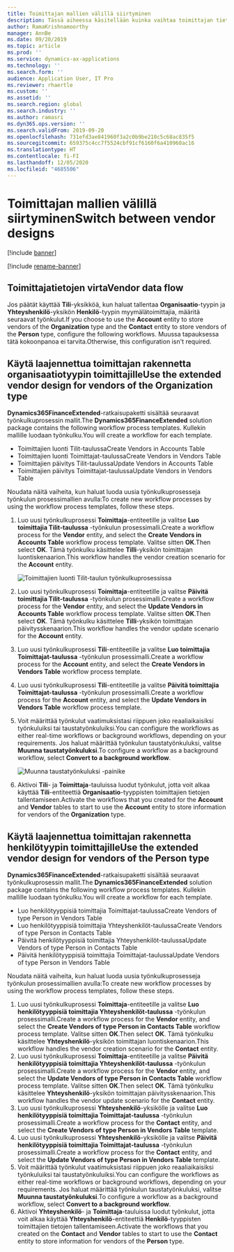 ```yaml
---
title: Toimittajan mallien välillä siirtyminen
description: Tässä aiheessa käsitellään kuinka vaihtaa toimittajan tietojen integrointia Finance and Operations -sovellusten ja Dataversen välillä.
author: RamaKrishnamoorthy
manager: AnnBe
ms.date: 09/20/2019
ms.topic: article
ms.prod: ''
ms.service: dynamics-ax-applications
ms.technology: ''
ms.search.form: ''
audience: Application User, IT Pro
ms.reviewer: rhaertle
ms.custom: ''
ms.assetid: ''
ms.search.region: global
ms.search.industry: ''
ms.author: ramasri
ms.dyn365.ops.version: ''
ms.search.validFrom: 2019-09-20
ms.openlocfilehash: 731efd3ae841960f3a2c0b9be210c5c68ac835f5
ms.sourcegitcommit: 659375c4cc7f5524cbf91cf6160f6a410960ac16
ms.translationtype: HT
ms.contentlocale: fi-FI
ms.lasthandoff: 12/05/2020
ms.locfileid: "4685506"
---
```

# <a name="switch-between-vendor-designs"></a><span data-ttu-id="ec930-103">Toimittajan mallien välillä siirtyminen</span><span class="sxs-lookup"><span data-stu-id="ec930-103">Switch between vendor designs</span></span>

[!include [banner](../../includes/banner.md)]

[!include [rename-banner](~/includes/cc-data-platform-banner.md)]



## <a name="vendor-data-flow"></a><span data-ttu-id="ec930-104">Toimittajatietojen virta</span><span class="sxs-lookup"><span data-stu-id="ec930-104">Vendor data flow</span></span> 

<span data-ttu-id="ec930-105">Jos päätät käyttää **Tili**-yksikköä, kun haluat tallentaa **Organisaatio**-tyypin ja **Yhteyshenkilö**-yksikön **Henkilö**-tyypin myymälätoimittajia, määritä seuraavat työnkulut.</span><span class="sxs-lookup"><span data-stu-id="ec930-105">If you choose to use the **Account** entity to store vendors of the **Organization** type and the **Contact** entity to store vendors of the **Person** type, configure the following workflows.</span></span> <span data-ttu-id="ec930-106">Muussa tapauksessa tätä kokoonpanoa ei tarvita.</span><span class="sxs-lookup"><span data-stu-id="ec930-106">Otherwise, this configuration isn't required.</span></span>

## <a name="use-the-extended-vendor-design-for-vendors-of-the-organization-type"></a><span data-ttu-id="ec930-107">Käytä laajennettua toimittajan rakennetta organisaatiotyypin toimittajille</span><span class="sxs-lookup"><span data-stu-id="ec930-107">Use the extended vendor design for vendors of the Organization type</span></span>

<span data-ttu-id="ec930-108">**Dynamics365FinanceExtended**-ratkaisupaketti sisältää seuraavat työnkulkuprosessin mallit.</span><span class="sxs-lookup"><span data-stu-id="ec930-108">The **Dynamics365FinanceExtended** solution package contains the following workflow process templates.</span></span> <span data-ttu-id="ec930-109">Kullekin mallille luodaan työnkulku.</span><span class="sxs-lookup"><span data-stu-id="ec930-109">You will create a workflow for each template.</span></span>

+ <span data-ttu-id="ec930-110">Toimittajien luonti Tilit-taulussa</span><span class="sxs-lookup"><span data-stu-id="ec930-110">Create Vendors in Accounts Table</span></span>
+ <span data-ttu-id="ec930-111">Toimittajien luonti Toimittajat-taulussa</span><span class="sxs-lookup"><span data-stu-id="ec930-111">Create Vendors in Vendors Table</span></span>
+ <span data-ttu-id="ec930-112">Toimittajien päivitys Tilit-taulussa</span><span class="sxs-lookup"><span data-stu-id="ec930-112">Update Vendors in Accounts Table</span></span>
+ <span data-ttu-id="ec930-113">Toimittajien päivitys Toimittajat-taulussa</span><span class="sxs-lookup"><span data-stu-id="ec930-113">Update Vendors in Vendors Table</span></span>

<span data-ttu-id="ec930-114">Noudata näitä vaiheita, kun haluat luoda uusia työnkulkuprosesseja työnkulun prosessimallien avulla:</span><span class="sxs-lookup"><span data-stu-id="ec930-114">To create new workflow processes by using the workflow process templates, follow these steps.</span></span>

1. <span data-ttu-id="ec930-115">Luo uusi työnkulkuprosessi **Toimittaja**-entiteetille ja valitse **Luo toimittajia Tilit-taulussa** -työnkulun prosessimalli.</span><span class="sxs-lookup"><span data-stu-id="ec930-115">Create a workflow process for the **Vendor** entity, and select the **Create Vendors in Accounts Table** workflow process template.</span></span> <span data-ttu-id="ec930-116">Valitse sitten **OK**.</span><span class="sxs-lookup"><span data-stu-id="ec930-116">Then select **OK**.</span></span> <span data-ttu-id="ec930-117">Tämä työnkulku käsittelee **Tilli**-yksikön toimittajan luontiskenaarion.</span><span class="sxs-lookup"><span data-stu-id="ec930-117">This workflow handles the vendor creation scenario for the **Account** entity.</span></span>

    ![Toimittajien luonti Tilit-taulun työnkulkuprosessissa](media/create_process.png)

2. <span data-ttu-id="ec930-119">Luo uusi työnkulkuprosessi **Toimittaja**-entiteetille ja valitse **Päivitä toimittajia Tilit-taulussa** -työnkulun prosessimalli.</span><span class="sxs-lookup"><span data-stu-id="ec930-119">Create a workflow process for the **Vendor** entity, and select the **Update Vendors in Accounts Table** workflow process template.</span></span> <span data-ttu-id="ec930-120">Valitse sitten **OK**.</span><span class="sxs-lookup"><span data-stu-id="ec930-120">Then select **OK**.</span></span> <span data-ttu-id="ec930-121">Tämä työnkulku käsittelee **Tilli**-yksikön toimittajan päivitysskenaarion.</span><span class="sxs-lookup"><span data-stu-id="ec930-121">This workflow handles the vendor update scenario for the **Account** entity.</span></span>
3. <span data-ttu-id="ec930-122">Luo uusi työnkulkuprosessi **Tili**-entiteetille ja valitse **Luo toimittajia Toimittajat-taulussa** -työnkulun prosessimalli.</span><span class="sxs-lookup"><span data-stu-id="ec930-122">Create a workflow process for the **Account** entity, and select the **Create Vendors in Vendors Table** workflow process template.</span></span>
4. <span data-ttu-id="ec930-123">Luo uusi työnkulkuprosessi **Tili**-entiteetille ja valitse **Päivitä toimittajia Toimittajat-taulussa** -työnkulun prosessimalli.</span><span class="sxs-lookup"><span data-stu-id="ec930-123">Create a workflow process for the **Account** entity, and select the **Update Vendors in Vendors Table** workflow process template.</span></span>
5. <span data-ttu-id="ec930-124">Voit määrittää työnkulut vaatimuksistasi riippuen joko reaaliaikaisiksi työnkuluiksi tai taustatyönkuluiksi.</span><span class="sxs-lookup"><span data-stu-id="ec930-124">You can configure the workflows as either real-time workflows or background workflows, depending on your requirements.</span></span> <span data-ttu-id="ec930-125">Jos haluat määrittää työnkulun taustatyönkuluksi, valitse **Muunna taustatyönkuluksi**.</span><span class="sxs-lookup"><span data-stu-id="ec930-125">To configure a workflow as a background workflow, select **Convert to a background workflow**.</span></span>

    ![Muunna taustatyönkuluksi -painike](media/background_workflow.png)

6. <span data-ttu-id="ec930-127">Aktivoi **Tili**- ja **Toimittaja**-tauluissa luodut työnkulut, jotta voit alkaa käyttää **Tili**-entiteettiä **Organisaatio**-tyyppisten toimittajien tietojen tallentamiseen.</span><span class="sxs-lookup"><span data-stu-id="ec930-127">Activate the workflows that you created for the **Account** and **Vendor** tables to start to use the **Account** entity to store information for vendors of the **Organization** type.</span></span>

## <a name="use-the-extended-vendor-design-for-vendors-of-the-person-type"></a><span data-ttu-id="ec930-128">Käytä laajennettua toimittajan rakennetta henkilötyypin toimittajille</span><span class="sxs-lookup"><span data-stu-id="ec930-128">Use the extended vendor design for vendors of the Person type</span></span>

<span data-ttu-id="ec930-129">**Dynamics365FinanceExtended**-ratkaisupaketti sisältää seuraavat työnkulkuprosessin mallit.</span><span class="sxs-lookup"><span data-stu-id="ec930-129">The **Dynamics365FinanceExtended** solution package contains the following workflow process templates.</span></span> <span data-ttu-id="ec930-130">Kullekin mallille luodaan työnkulku.</span><span class="sxs-lookup"><span data-stu-id="ec930-130">You will create a workflow for each template.</span></span>

+ <span data-ttu-id="ec930-131">Luo henkilötyyppisiä toimittajia Toimittajat-taulussa</span><span class="sxs-lookup"><span data-stu-id="ec930-131">Create Vendors of type Person in Vendors Table</span></span>
+ <span data-ttu-id="ec930-132">Luo henkilötyyppisiä toimittajia Yhteyshenkilöt-taulussa</span><span class="sxs-lookup"><span data-stu-id="ec930-132">Create Vendors of type Person in Contacts Table</span></span>
+ <span data-ttu-id="ec930-133">Päivitä henkilötyyppisiä toimittajia Yhteyshenkilöt-taulussa</span><span class="sxs-lookup"><span data-stu-id="ec930-133">Update Vendors of type Person in Contacts Table</span></span>
+ <span data-ttu-id="ec930-134">Päivitä henkilötyyppisiä toimittajia Toimittajat-taulussa</span><span class="sxs-lookup"><span data-stu-id="ec930-134">Update Vendors of type Person in Vendors Table</span></span>

<span data-ttu-id="ec930-135">Noudata näitä vaiheita, kun haluat luoda uusia työnkulkuprosesseja työnkulun prosessimallien avulla:</span><span class="sxs-lookup"><span data-stu-id="ec930-135">To create new workflow processes by using the workflow process templates, follow these steps.</span></span>

1. <span data-ttu-id="ec930-136">Luo uusi työnkulkuprosessi **Toimittaja**-entiteetille ja valitse **Luo henkilötyyppisiä toimittajia Yhteyshenkilöt-taulussa** -työnkulun prosessimalli.</span><span class="sxs-lookup"><span data-stu-id="ec930-136">Create a workflow process for the **Vendor** entity, and select the **Create Vendors of type Person in Contacts Table** workflow process template.</span></span> <span data-ttu-id="ec930-137">Valitse sitten **OK**.</span><span class="sxs-lookup"><span data-stu-id="ec930-137">Then select **OK**.</span></span> <span data-ttu-id="ec930-138">Tämä työnkulku käsittelee **Yhteyshenkilö**-yksikön toimittajan luontiskenaarion.</span><span class="sxs-lookup"><span data-stu-id="ec930-138">This workflow handles the vendor creation scenario for the **Contact** entity.</span></span>
2. <span data-ttu-id="ec930-139">Luo uusi työnkulkuprosessi **Toimittaja**-entiteetille ja valitse **Päivitä henkilötyyppisiä toimittajia Yhteyshenkilöt-taulussa** -työnkulun prosessimalli.</span><span class="sxs-lookup"><span data-stu-id="ec930-139">Create a workflow process for the **Vendor** entity, and select the **Update Vendors of type Person in Contacts Table** workflow process template.</span></span> <span data-ttu-id="ec930-140">Valitse sitten **OK**.</span><span class="sxs-lookup"><span data-stu-id="ec930-140">Then select **OK**.</span></span> <span data-ttu-id="ec930-141">Tämä työnkulku käsittelee **Yhteyshenkilö**-yksikön toimittajan päivitysskenaarion.</span><span class="sxs-lookup"><span data-stu-id="ec930-141">This workflow handles the vendor update scenario for the **Contact** entity.</span></span>
3. <span data-ttu-id="ec930-142">Luo uusi työnkulkuprosessi **Yhteyshenkilö**-yksikölle ja valitse **Luo henkilötyyppisiä toimittajia Toimittajat-taulussa** -työnkulun prosessimalli.</span><span class="sxs-lookup"><span data-stu-id="ec930-142">Create a workflow process for the **Contact** entity, and select the **Create Vendors of type Person in Vendors Table** template.</span></span>
4. <span data-ttu-id="ec930-143">Luo uusi työnkulkuprosessi **Yhteyshenkilö**-yksikölle ja valitse **Päivitä henkilötyyppisiä toimittajia Toimittajat-taulussa** -työnkulun prosessimalli.</span><span class="sxs-lookup"><span data-stu-id="ec930-143">Create a workflow process for the **Contact** entity, and select the **Update Vendors of type Person in Vendors Table** template.</span></span>
5. <span data-ttu-id="ec930-144">Voit määrittää työnkulut vaatimuksistasi riippuen joko reaaliaikaisiksi työnkuluiksi tai taustatyönkuluiksi.</span><span class="sxs-lookup"><span data-stu-id="ec930-144">You can configure the workflows as either real-time workflows or background workflows, depending on your requirements.</span></span> <span data-ttu-id="ec930-145">Jos haluat määrittää työnkulun taustatyönkuluksi, valitse **Muunna taustatyönkuluksi**.</span><span class="sxs-lookup"><span data-stu-id="ec930-145">To configure a workflow as a background workflow, select **Convert to a background workflow**.</span></span>
6. <span data-ttu-id="ec930-146">Aktivoi **Yhteyshenkilö**- ja **Toimittaja**-tauluissa luodut työnkulut, jotta voit alkaa käyttää **Yhteyshenkilö**-entiteettiä **Henkilö**-tyyppisten toimittajien tietojen tallentamiseen.</span><span class="sxs-lookup"><span data-stu-id="ec930-146">Activate the workflows that you created on the **Contact** and **Vendor** tables to start to use the **Contact** entity to store information for vendors of the **Person** type.</span></span>
